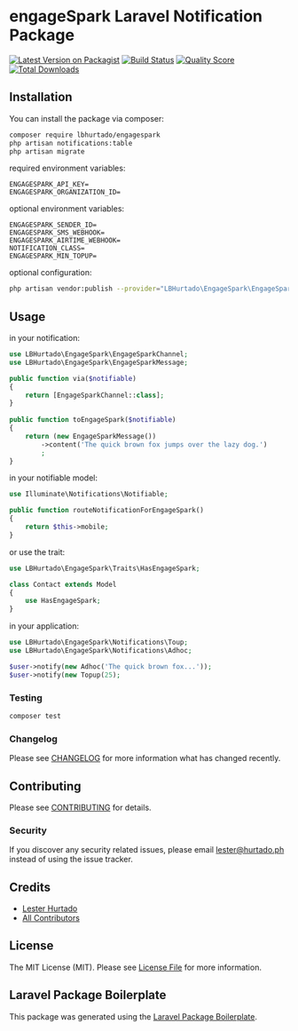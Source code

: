 # engageSpark Laravel Notification Package

[![Latest Version on Packagist](https://img.shields.io/packagist/v/lbhurtado/engagespark.svg?style=flat-square)](https://packagist.org/packages/lbhurtado/engagespark)
[![Build Status](https://img.shields.io/travis/lbhurtado/engagespark/master.svg?style=flat-square)](https://travis-ci.org/lbhurtado/engagespark)
[![Quality Score](https://img.shields.io/scrutinizer/g/lbhurtado/engagespark.svg?style=flat-square)](https://scrutinizer-ci.com/g/lbhurtado/engagespark)
[![Total Downloads](https://img.shields.io/packagist/dt/lbhurtado/engagespark.svg?style=flat-square)](https://packagist.org/packages/lbhurtado/engagespark)

## Installation

You can install the package via composer:

```bash
composer require lbhurtado/engagespark
php artisan notifications:table
php artisan migrate
```

required environment variables:

```dotenv
ENGAGESPARK_API_KEY=
ENGAGESPARK_ORGANIZATION_ID=
```

optional environment variables:

```dotenv
ENGAGESPARK_SENDER_ID=
ENGAGESPARK_SMS_WEBHOOK=
ENGAGESPARK_AIRTIME_WEBHOOK=
NOTIFICATION_CLASS=
ENGAGESPARK_MIN_TOPUP=
```

optional configuration:

```bash
php artisan vendor:publish --provider="LBHurtado\EngageSpark\EngageSparkServiceProvider"
```

## Usage

in your notification:

``` php
use LBHurtado\EngageSpark\EngageSparkChannel;
use LBHurtado\EngageSpark\EngageSparkMessage;

public function via($notifiable)
{
    return [EngageSparkChannel::class];
}
 
public function toEngageSpark($notifiable)
{
    return (new EngageSparkMessage())
        ->content('The quick brown fox jumps over the lazy dog.')
        ;
}   
```

in your notifiable model:
``` php
use Illuminate\Notifications\Notifiable;

public function routeNotificationForEngageSpark()
{
    return $this->mobile;
} 
```
or use the trait:
``` php
use LBHurtado\EngageSpark\Traits\HasEngageSpark;

class Contact extends Model 
{
    use HasEngageSpark;
}
```

in your application:

``` php
use LBHurtado\EngageSpark\Notifications\Toup;
use LBHurtado\EngageSpark\Notifications\Adhoc;

$user->notify(new Adhoc('The quick brown fox...'));
$user->notify(new Topup(25);
```

### Testing

``` bash
composer test
```

### Changelog

Please see [CHANGELOG](CHANGELOG.md) for more information what has changed recently.

## Contributing

Please see [CONTRIBUTING](CONTRIBUTING.md) for details.

### Security

If you discover any security related issues, please email lester@hurtado.ph instead of using the issue tracker.

## Credits

- [Lester Hurtado](https://github.com/lbhurtado)
- [All Contributors](../../contributors)

## License

The MIT License (MIT). Please see [License File](LICENSE.md) for more information.

## Laravel Package Boilerplate

This package was generated using the [Laravel Package Boilerplate](https://laravelpackageboilerplate.com).
